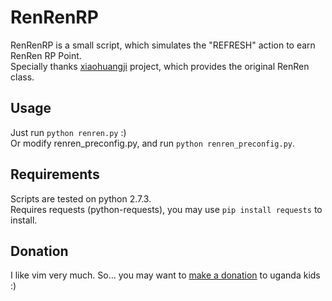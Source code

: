 RenRenRP
========

RenRenRP is a small script, which simulates the "REFRESH" action to earn RenRen RP Point.    
Specially thanks [xiaohuangji](https://github.com/wong2/xiaohuangji-new) project, which provides the original RenRen class.

Usage
-----
Just run `python renren.py` :)    
Or modify renren\_preconfig.py, and run `python renren_preconfig.py`.

Requirements
------------
Scripts are tested on python 2.7.3.    
Requires requests (python-requests), you may use `pip install requests` to install.

Donation
--------
I like vim very much. So... you may want to [make a donation](http://iccf-holland.org/index.html) to uganda kids :)
